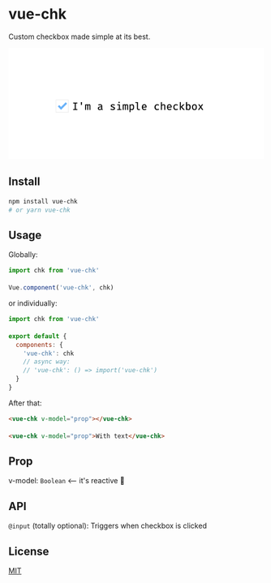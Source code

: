 # vue-chk

Custom checkbox made simple at its best.

![Simple example](https://raw.githubusercontent.com/eliamartani/vue-chk/master/doc/chk.png 'Simple example')

## Install

```bash
npm install vue-chk
# or yarn vue-chk
```

## Usage

Globally:

```javascript
import chk from 'vue-chk'

Vue.component('vue-chk', chk)
```

or individually:

```javascript
import chk from 'vue-chk'

export default {
  components: {
    'vue-chk': chk
    // async way:
    // 'vue-chk': () => import('vue-chk')
  }
}
```

After that:

```html
<vue-chk v-model="prop"></vue-chk>

<vue-chk v-model="prop">With text</vue-chk>
```

## Prop

v-model: `Boolean` <-- it's reactive 💪

## API

`@input` (totally optional): Triggers when checkbox is clicked

## License

[MIT](LICENSE)

